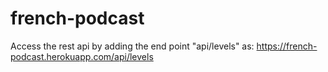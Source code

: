 # french-podcast

Access the rest api by adding the end point "api/levels" as: 
https://french-podcast.herokuapp.com/api/levels
